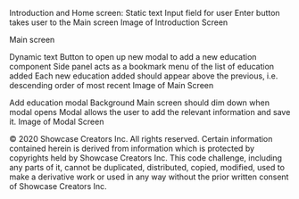 Introduction and Home screen:
Static text
Input field for user
Enter button takes user to the Main screen
Image of Introduction Screen

Main screen

Dynamic text
Button to open up new modal to add a new education component
Side panel acts as a bookmark menu of the list of education added
Each new education added should appear above the previous, i.e. descending order of most recent
Image of Main Screen

Add education modal
Background Main screen should dim down when modal opens
Modal allows the user to add the relevant information and save it.
Image of Modal Screen

© 2020 Showcase Creators Inc. All rights reserved. Certain information contained herein is derived from information which is protected by copyrights held by Showcase Creators Inc. This code challenge, including any parts of it, cannot be duplicated, distributed, copied, modified, used to make a derivative work or used in any way without the prior written consent of Showcase Creators Inc.
